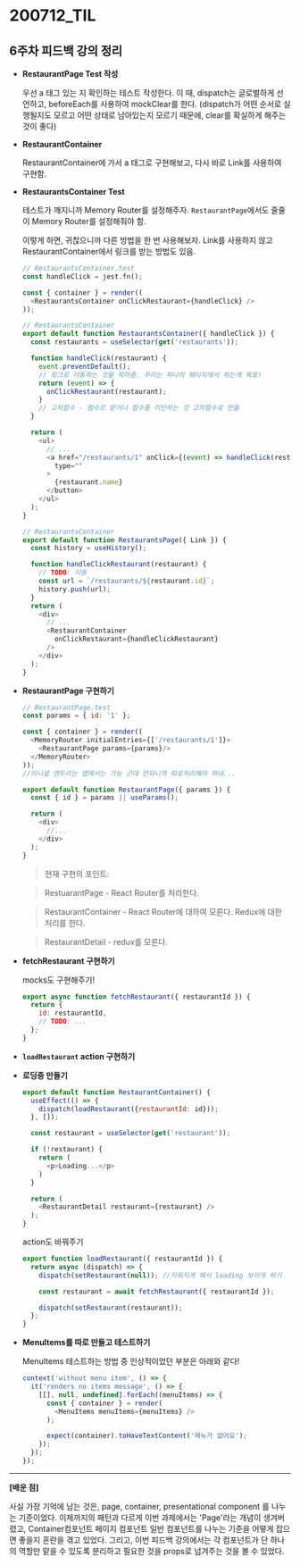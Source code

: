 200712_TIL
===

6주차 피드백 강의 정리
---

* **RestaurantPage Test 작성**

    우선 a 태그 있는 지 확인하는 테스트 작성한다. 이 때, dispatch는 글로벌하게 선언하고, beforeEach를 사용하여 mockClear를 한다. (dispatch가 어떤 순서로 실행될지도 모르고 어떤 상태로 남아있는지 모르기 때문에, clear를 확실하게 해주는 것이 좋다)

* **RestaurantContainer**

    RestaurantContainer에 가서 a 태그로 구현해보고, 다시 바로 Link를 사용하여 구현함.

* **RestaurantsContainer Test**

    테스트가 깨지니까 Memory Router를 설정해주자. ```RestaurantPage```에서도 줄줄이 Memory Router를 설정해줘야 함.
    
    이렇게 하면, 귀찮으니까 다른 방법을 한 번 사용해보자. Link를 사용하지 않고 RestaurantContainer에서 링크를 받는 방법도 있음.

    ```javascript
    // RestaurantsContainer.test
    const handleClick = jest.fn();

    const { container } = render((
      <RestaurantsContainer onClickRestaurant={handleClick} />
    ));
    ```

    ```javascript
    // RestaurantsContainer
    export default function RestaurantsContainer({ handleClick }) {
      const restaurants = useSelector(get('restaurants'));

      function handleClick(restaurant) {
        event.preventDefault();
        // 링크로 이동하는 것을 막아줌. 우리는 하나의 페이지에서 하는게 목표! 
        return (event) => {
          onClickRestaurant(restaurant);
        }
        // 고차함수 - 함수르 받거나 함수를 리턴하는 것 고차함수로 만듦  
      } 

      return (
        <ul>
          // ...
          <a href="/restaurants/1" onClick={(event) => handleClick(restaurant)}
            type=""
          >
            {restaurant.name}
          </button>  
        </ul>
      );
    }
    ```

    ```javascript
    // RestaurantsContainer
    export default function RestaurantsPage({ Link }) {
      const history = useHistory();

      function handleClickRestaurant(restaurant) {
        // TODO: 이동
        const url = `/restaurants/${restaurant.id}`;
        history.push(url);
      }
      return (
        <div>
          // ...
          <RestaurantContainer
            onClickRestaurant={handleClickRestaurant}
          />
        </div>
      );
    }
    ```

* **RestaurantPage 구현하기**
    
    ```javascript
    // RestaurantPage.test
    const params = { id: '1' };

    const { container } = render((
      <MemoryRouter initialEntries={['/restaurants/1']}>
        <RestaurantPage params={params}/>
      </MemoryRouter>
    ));
    //이니셜 엔트리는 앱에서는 가능 근데 안되니까 따로처리해야 하네...
    ```
    ```javascript
    export default function RestaurantPage({ params }) {
      const { id } = params || useParams();

      return (
        <div>
          //...
        </div>
      );
    }
    ```

    > 현재 구현의 포인트: 
    
    > RestuarantPage - React Router를 처리한다.
    
    > RestaurantContainer - React Router에 대하여 모른다. Redux에 대한 처리를 한다.
    
    > RestaurantDetail - redux를 모른다.

* **fetchRestaurant 구현하기**

    mocks도 구현해주기! 
    ```javascript
    export async function fetchRestaurant({ restaurantId }) {
      return {
        id: restaurantId,
        // TODO: ... 
      };
    }
    ```

* **```loadRestaurant``` action 구현하기**

* **로딩중 만들기**
    ```javascript
    export default function RestaurantContainer() {
      useEffect(() => {
        dispatch(loadRestaurant({restaurantId: id}));
      }, []);

      const restaurant = useSelector(get('restaurant'));

      if (!restaurant) {
        return (
          <p>Loading...</p>
        )
      }

      return (
        <RestaurantDetail restaurant={restaurant} />
      );
    }
    ```
    action도 바꿔주기
    ```javascript
    export function loadRestaurant({ restaurantId }) {
      return async (dispatch) => {
        dispatch(setRestaurant(null)); //지워지게 해서 loading 보이게 하기

        const restaurant = await fetchRestaurant({ restaurantId });

        dispatch(setRestaurant(restaurant));
      };
    }
    ```

* **MenuItems를 따로 만들고 테스트하기**

    MenuItems 테스트하는 방법 중 인상적이었던 부분은 아래와 같다!

    ```javascript
    context('without menu item', () => {
      it('renders no items message', () => {
        [[], null, undefined].forEach((menuItems) => {
          const { container } = render(
            <MenuItems menuItems={menuItems} />
          );

          expect(container).toHaveTextContent('메뉴가 없어요');
        });
      });
    });
    ```

---
**[배운 점]**

사실 가장 기억에 남는 것은, page, container, presentational component 를 나누는 기준이었다. 이제까지의 패턴과 다르게 이번 과제에서는 'Page'라는 개념이 생겨버렸고, Container컴포넌트 페이지 컴포넌트 일반 컴포넌트를 나누는 기준을 어떻게 잡으면 좋을지 혼란을 겪고 있었다. 그리고, 이번 피드백 강의에서는 각 컴포넌트가 단 하나의 역할만 맡을 수 있도록 분리하고 필요한 것을 props로 넘겨주는 것을 볼 수 있었다. 